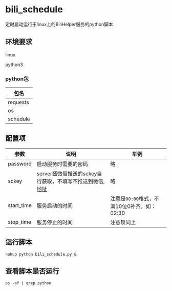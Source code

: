 # bili_schedule
定时启动运行于linux上的BiliHelper服务的python脚本

## 环境要求
linux

python3
### python包
包名|
--|
requests|
os|
schedule|

## 配置项
参数|说明|举例
--|--|--|
password|启动服务时需要的密码|略
sckey|server酱微信推送的sckey自行获取，不填写不推送到微信,[地址](http://sc.ftqq.com/3.versio)|略
start_time|服务启动的时间|注意是`00:00`格式，不满10位0补齐，如：02:30
stop_time|服务停止的时间|注意项同上

## 运行脚本
`nohup python bili_schedule.py &`

## 查看脚本是否运行
`ps -ef | grep python`
